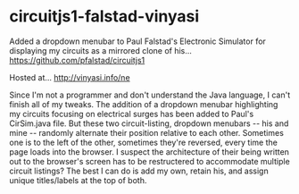 # circuitjs1-falstad-vinyasi
Added a dropdown menubar to Paul Falstad's Electronic Simulator for displaying my circuits as a mirrored clone of his...
https://github.com/pfalstad/circuitjs1

Hosted at...
http://vinyasi.info/ne

Since I'm not a programmer and don't understand the Java language, I can't finish all of my tweaks. The addition of a dropdown menubar highlighting my circuits focusing on electrical surges has been added to Paul's CirSim.java file. But these two circuit-listing, dropdown menubars -- his and mine -- randomly alternate their position relative to each other. Sometimes one is to the left of the other, sometimes they're reversed, every time the page loads into the browser. I suspect the architecture of their being written out to the browser's screen has to be restructered to accommodate multiple circuit listings? The best I can do is add my own, retain his, and assign unique titles/labels at the top of both.
